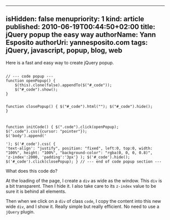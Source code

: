 -----
isHidden:       false
menupriority:   1
kind:           article
published:     2010-06-19T00:44:50+02:00
title: jQuery popup the easy way
authorName: Yann Esposito
authorUri: yannesposito.com
tags: jQuery, javascript, popup, blog, web
-----

Here is a fast and easy way to create jQuery popup.

<code class="javascript" file="essai.js">
// --- code popup ---
function openPopup() {
    $(this).clone(false).appendTo($("#_code"));
    $("#_code").show();
}

function closePopup() {
    $("#_code").html("");
    $("#_code").hide();
}

function initCode() {
    $(".code").click(openPopup);
    $(".code").css({cursor: "pointer"});
    $('body').append('<div id="_code"></div>');
    $('#_code').css( { 'text-align': "justify", position: "fixed", 
                        left:0, top:0, width: "100%", height: "100%", 
                        "background-color": "rgba(0, 0, 0, 0.8)", 'z-index':2000, 'padding':'3px'} );
    $('#_code').hide();
    $('#_code').click(closePopup);
}
// --- end of code popup section ---
</code>

What does this code do?

At the loading of the page, I create a `div` as wide as the window. 
This `div` is a bit transparent. Then I hide it. I also take care to its `z-index` value to be sure it is behind all elements.

Then when we click on a `div` of class `code`, I copy the content into this new wide `div`, and I show it. 
Really simple but really efficient. 
No need to use a `jQuery` plugin.
